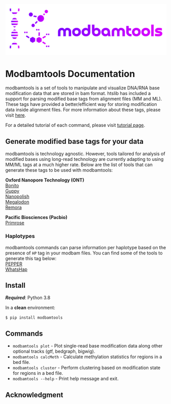 ![](img/logo.png)
# Modbamtools Documentation

modbamtools is a set of tools to manipulate and visualize DNA/RNA base modification data that are stored in bam format. htslib has included a support for parsing modified base tags from alignment files (MM and ML). These tags have provided a better/efficient way for storing modification data inside alignment files. For more information about these tags, please visit [here](http://samtools.github.io/hts-specs/SAMtags.pdf).

For a detailed tutorial of each command, please visit [tutorial page](./tutorial/).

## Generate modified base tags for your data
modbamtools is technology agnostic. However, tools tailored for analysis of modified bases using long-read technology are currently adapting to using MM/ML tags at a much higher rate. Below are the list of tools that can generate these tags to be used with modbamtools:

**Oxford Nanopore Technology (ONT)**  
[Bonito](https://github.com/nanoporetech/bonito)  
[Guppy](https://community.nanoporetech.com/downloads)  
[Nanopolish](https://github.com/jts/nanopolish)  
[Megalodon](https://github.com/nanoporetech/megalodon)  
[Remora](https://github.com/nanoporetech/remora)

**Pacific Biosciences (Pacbio)**  
[Primrose](https://github.com)

### Haplotypes

modbamtools commands can parse information per haplotype based on the presence of `HP` tag in your modbam files. You can find some of the tools to generate this tag below:  
[PEPPER](https://github.com/kishwarshafin/pepper)  
[WhatsHap](https://whatshap.readthedocs.io/en/latest/)
## Install

**<em>Required</em>**: Python 3.8

In a **clean** environment: 

<pre><code class="shell">$ pip install modbamtools</code></pre>





## Commands

* `modbamtools plot` - Plot single-read base modification data along other optional tracks (gtf, bedgraph, bigwig).
* `modbamtools calcMeth` - Calculate methylation statistics for regions in a bed file.
* `modbamtools cluster` - Perform clustering based on modification state for regions in a bed file.
* `modbamtools --help` - Print help message and exit.

## Acknowledgment


